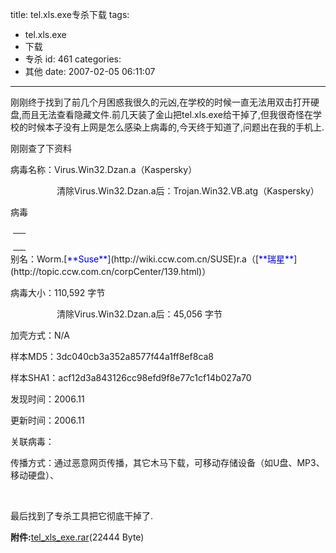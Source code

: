 title: tel.xls.exe专杀下载
tags:
  - tel.xls.exe
  - 下载
  - 专杀
id: 461
categories:
  - 其他
date: 2007-02-05 06:11:07
---

刚刚终于找到了前几个月困惑我很久的元凶,在学校的时候一直无法用双击打开硬盘,而且无法查看隐藏文件.前几天装了金山把tel.xls.exe给干掉了,但我很奇怪在学校的时候本子没有上网是怎么感染上病毒的,今天终于知道了,问题出在我的手机上.

刚刚查了下资料

<span class="style17">病毒名称：Virus.Win32.Dzan.a（Kaspersky）</span>

　　　　　 清除Virus.Win32.Dzan.a后：Trojan.Win32.VB.atg（Kaspersky）

病毒
<table style="MARGIN: 10px 7px 3px 4px" cellspacing="0" cellpadding="0" align="left" border="0">
    <tbody>
        <tr>
            <td>&nbsp;</td>
        </tr>
    </tbody>
</table>
别名：Worm.[<font color="#0000cc">**Suse**</font>](http://wiki.ccw.com.cn/SUSE)r.a（[<font color="#0000cc">**瑞星**</font>](http://topic.ccw.com.cn/corpCenter/139.html)）

病毒大小：110,592 字节

　　　　　 清除Virus.Win32.Dzan.a后：45,056 字节

加壳方式：N/A

样本MD5：3dc040cb3a352a8577f44a1ff8ef8ca8

样本SHA1：acf12d3a843126cc98efd9f8e77c1cf14b027a70

发现时间：2006.11

更新时间：2006.11

关联病毒：

传播方式：通过恶意网页传播，其它木马下载，可移动存储设备（如U盘、MP3、移动硬盘）、

&nbsp;

最后找到了专杀工具把它彻底干掉了.

**附件:**[tel_xls_exe.rar](http://www.foolbird.net/wp-content/uploads/2007/02/160_tel_xls_exe.rar)(22444 Byte)
